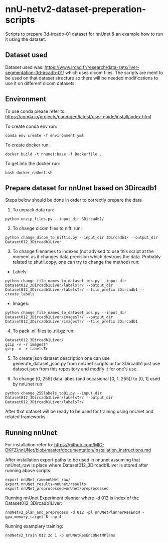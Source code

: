 # nnU-netv2-dataset-preperation-scripts
Scripts to prepare 3d-ircadb-01 dataset for nnUnet & an example how to run it using the dataset.

## Dataset used
Dataset used was: https://www.ircad.fr/research/data-sets/liver-segmentation-3d-ircadb-01/ which uses dicom files. The scripts are ment to be used on that dataset structure so there will be needed modifications to use it on different dicom datasets.

## Environment 
To use conda please refer to: https://conda.io/projects/conda/en/latest/user-guide/install/index.html

To create conda env run:
```
conda env create -f environment.yml
```

To create docker run:
```
docker build -t nnunet:base -f Dockerfile .
```

To get into the docker run:
```
bash docker_nnUnet.sh
```

## Prepare dataset for nnUnet based on 3Dircadb1
Steps below should be done in order to correctly prepare the data

1. To unpack data run:
```
python unzip_files.py --input_dir 3Dircadb1/
```

2. To change dicom files to nifti run:
```
python change_dicom_to_niftis.py --input_dir 3Dircadb1/ --output_dir Dataset012_3Dircadb1Liver
```

3. To change filenames to indexes (not advised to use this script at the moment as it changes data precision which destroys the data. Probably related to shutil.copy, one can try to change the method) run:
* Labels:
```
python change_file_names_to_dataset_ids.py --input_dir Dataset012_3Dircadb1Liver/labelsTr/ --output_dir Dataset012_3Dircadb1Liver/labelsTr/ --file_prefix 3Dircadb1 --create_labels
```
    
* Images:
```
python change_file_names_to_dataset_ids.py --input_dir Dataset012_3Dircadb1Liver/imagesTr/ --output_dir Dataset012_3Dircadb1Liver/imagesTr/ --file_prefix 3Dircadb1
```

4. To pack .nii files to .nii.gz run:
```
Dataset012_3Dircadb1Liver/
gzip -v -r imagesT*
gzip -v -r labelsTr
```

5. To create json dataset description one can use generate_dataset_json.py from nnUnet scripts or for 3Dircadb1 just use dataset.json from this repository and modify it for one's use.

6. To change [0, 255] data labes (and occasional [0, 1, 255]) to [0, 1] used by nnUnet run:
```
python change_255labels_to01.py --input_dir Dataset012_3Dircadb1Liver/labelsTr/ --output_dir Dataset012_3Dircadb1Liver/labelsTr/
```

After that dataset will be ready to be used for training using nnUnet and related frameworks

## Running nnUnet
For installation refer to: https://github.com/MIC-DKFZ/nnUNet/blob/master/documentation/installation_instructions.md

After installation export paths to be used in nnunet assuming that nnUnet_raw is place where Dataset012_3Dircadb1Liver is stored after running above scripts:
```
export nnUNet_raw=nnUNet_raw/ 
export nnUNet_results=nnUnet/results
export nnUNet_preprocessed=nnUnet/preprocessed
```

Running nnUnet Experiment planner where -d 012 is index of the Dataset012_3Dircadb1Liver:
```
nnUNetv2_plan_and_preprocess -d 012 -pl nnUNetPlannerResEncM -gpu_memory_target 8 -np 4
```

Running examplary training:
```
nnUNetv2_train 012 2d 1 -p nnUNetResEncUNetMPlans
```